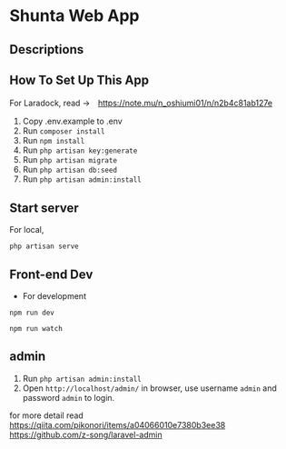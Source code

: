 # Shunta Web App

## Descriptions


## How To Set Up This App

For Laradock, read →　https://note.mu/n_oshiumi01/n/n2b4c81ab127e

1. Copy .env.example to .env
2. Run `composer install`
3. Run `npm install`
4. Run `php artisan key:generate`
5. Run `php artisan migrate`
6. Run `php artisan db:seed`
7. Run `php artisan admin:install`

## Start server

For local,
```
php artisan serve
```

## Front-end Dev

- For development
```
npm run dev
```
```
npm run watch
```
## admin
1. Run `php artisan admin:install`
2. Open `http://localhost/admin/` in browser, use username `admin` and password `admin` to login.

for more detail
read https://qiita.com/pikonori/items/a04066010e7380b3ee38
     https://github.com/z-song/laravel-admin